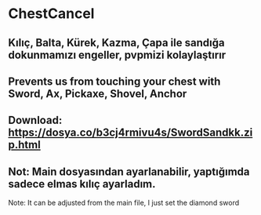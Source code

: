 # ChestCancel
Kılıç, Balta, Kürek, Kazma, Çapa ile sandığa
dokunmamızı engeller, pvpmizi kolaylaştırır
-
Prevents us from touching your chest with 
Sword, Ax, Pickaxe, Shovel, Anchor
-
Download: https://dosya.co/b3cj4rmivu4s/SwordSandkk.zip.html
-
Not: Main dosyasından ayarlanabilir, yaptığımda sadece elmas kılıç ayarladım.
-
Note: It can be adjusted from the main file, I just set the diamond  sword
